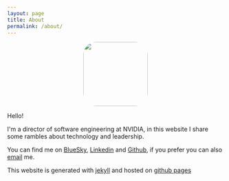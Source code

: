 ```yaml
---
layout: page
title: About
permalink: /about/
---
```


<img src="{{site.url}}/assets/foto-eu.png" style="height:150px; display:block;margin: auto;border-radius: 20%;" />

Hello!

I'm a director of software engineering at NVIDIA, in this website I share some rambles about technology and leadership. 

You can find me on [BlueSky](https://bsky.app/profile/andrecp.com), [Linkedin](https://www.linkedin.com/in/andrecasp/) and [Github](https://github.com/andrecp), if you prefer you can also [email](mailto:andre@andrecp.com) me.

This website is generated with [jekyll](https://github.com/jekyll/jekyll) and hosted on [github pages](https://pages.github.com)
